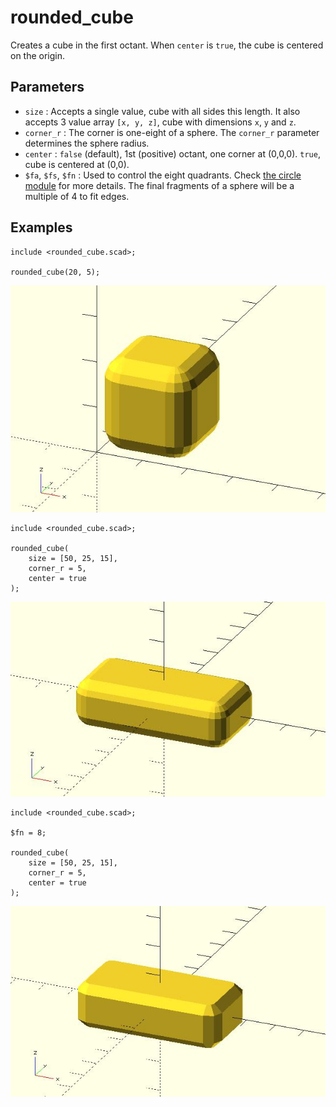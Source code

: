 # rounded_cube

Creates a cube in the first octant. When `center` is `true`, the cube is centered on the origin.

## Parameters

- `size` : Accepts a single value, cube with all sides this length. It also accepts 3 value array `[x, y, z]`, cube with dimensions `x`, `y` and `z`.
- `corner_r` : The corner is one-eight of a sphere. The `corner_r` parameter determines the sphere radius.
- `center` : `false` (default), 1st (positive) octant, one corner at (0,0,0). `true`, cube is centered at (0,0).
- `$fa`, `$fs`, `$fn` : Used to control the eight quadrants. Check [the circle module](https://en.wikibooks.org/wiki/OpenSCAD_User_Manual/Using_the_2D_Subsystem#circle) for more details. The final fragments of a sphere will be a multiple of 4 to fit edges.

## Examples

	include <rounded_cube.scad>;
	
	rounded_cube(20, 5);

![rounded_cube](images/lib-rounded_cube-1.JPG)

	include <rounded_cube.scad>;
	
	rounded_cube(
	    size = [50, 25, 15], 
	    corner_r = 5,
	    center = true
	);

![rounded_cube](images/lib-rounded_cube-2.JPG)

	include <rounded_cube.scad>;
	
	$fn = 8;
	
	rounded_cube(
	    size = [50, 25, 15], 
	    corner_r = 5,
	    center = true
	);

![rounded_cube](images/lib-rounded_cube-3.JPG)




